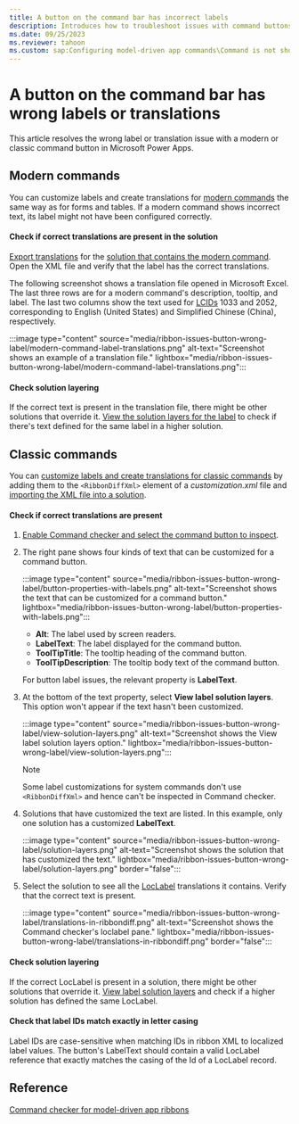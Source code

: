 ```yaml
---
title: A button on the command bar has incorrect labels
description: Introduces how to troubleshoot issues with command buttons not showing the correct label text in Microsoft Power Apps.
ms.date: 09/25/2023
ms.reviewer: tahoon
ms.custom: sap:Configuring model-driven app commands\Command is not shown or hidden as expected
---
```

# A button on the command bar has wrong labels or translations

This article resolves the wrong label or translation issue with a modern or classic command button in Microsoft Power Apps.

## Modern commands

You can customize labels and create translations for [modern commands](/power-apps/maker/model-driven-apps/use-command-designer) the same way as for forms and tables. If a modern command shows incorrect text, its label might not have been configured correctly.

#### Check if correct translations are present in the solution

[Export translations](/power-apps/maker/model-driven-apps/translate-localizable-text) for the [solution that contains the modern command](/power-apps/maker/model-driven-apps/manage-commands-in-solutions). Open the XML file and verify that the label has the correct translations.

The following screenshot shows a translation file opened in Microsoft Excel. The last three rows are for a modern command's description, tooltip, and label. The last two columns show the text used for [LCIDs](/power-platform/admin/language-collations#language-and-associated-collation-used-with-dataverse) 1033 and 2052, corresponding to English (United States) and Simplified Chinese (China), respectively.

:::image type="content" source="media/ribbon-issues-button-wrong-label/modern-command-label-translations.png" alt-text="Screenshot shows an example of a translation file." lightbox="media/ribbon-issues-button-wrong-label/modern-command-label-translations.png":::

#### Check solution layering

If the correct text is present in the translation file, there might be other solutions that override it. [View the solution layers for the label](/power-apps/maker/data-platform/solution-layers#view-the-solution-layers-for-a-component) to check if there's text defined for the same label in a higher solution.

## Classic commands

You can [customize labels and create translations for classic commands](/power-apps/developer/model-driven-apps/use-localized-labels-ribbons) by adding them to the `<RibbonDiffXml>` element of a *customization.xml* file and [importing the XML file into a solution](/power-apps/developer/model-driven-apps/export-prepare-edit-import-ribbon).

#### Check if correct translations are present

1. [Enable Command checker and select the command button to inspect](ribbon-issues.md#use-command-checker).
1. The right pane shows four kinds of text that can be customized for a command button.

    :::image type="content" source="media/ribbon-issues-button-wrong-label/button-properties-with-labels.png" alt-text="Screenshot shows the text that can be customized for a command button." lightbox="media/ribbon-issues-button-wrong-label/button-properties-with-labels.png":::

    - **Alt**: The label used by screen readers.
    - **LabelText**: The label displayed for the command button.
    - **ToolTipTitle**: The tooltip heading of the command button.
    - **ToolTipDescription**: The tooltip body text of the command button.

    For button label issues, the relevant property is **LabelText**.

1. At the bottom of the text property, select **View label solution layers**. This option won't appear if the text hasn't been customized.

    :::image type="content" source="media/ribbon-issues-button-wrong-label/view-solution-layers.png" alt-text="Screenshot shows the View label solution layers option." lightbox="media/ribbon-issues-button-wrong-label/view-solution-layers.png":::

    > [!NOTE]
    > Some label customizations for system commands don't use `<RibbonDiffXml>` and hence can't be inspected in Command checker.

1. Solutions that have customized the text are listed. In this example, only one solution has a customized **LabelText**.

    :::image type="content" source="media/ribbon-issues-button-wrong-label/solution-layers.png" alt-text="Screenshot shows the solution that has customized the text." lightbox="media/ribbon-issues-button-wrong-label/solution-layers.png" border="false":::

1. Select the solution to see all the [LocLabel](/power-apps/developer/model-driven-apps/use-localized-labels-ribbons#using-localized-labels) translations it contains. Verify that the correct text is present.

    :::image type="content" source="media/ribbon-issues-button-wrong-label/translations-in-ribbondiff.png" alt-text="Screenshot shows the Command checker's loclabel pane." lightbox="media/ribbon-issues-button-wrong-label/translations-in-ribbondiff.png" border="false":::

#### Check solution layering

If the correct LocLabel is present in a solution, there might be other solutions that override it. [View label solution layers](#check-if-correct-translations-are-present) and check if a higher solution has defined the same LocLabel.

#### Check that label IDs match exactly in letter casing

Label IDs are case-sensitive when matching IDs in ribbon XML to localized label values. The button's LabelText should contain a valid LocLabel reference that exactly matches the casing of the Id of a LocLabel record.

## Reference

[Command checker for model-driven app ribbons](https://powerapps.microsoft.com/blog/introducing-command-checker-for-model-app-ribbons/)
